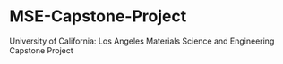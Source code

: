 # MSE-Capstone-Project
University of California: Los Angeles Materials Science and Engineering Capstone Project
